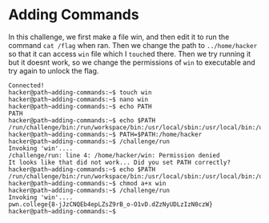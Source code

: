 # Adding Commands
In this challenge, we first make a file win, and then edit it to run the command `cat /flag` when ran. Then we change the path to `../home/hacker` so that it can access `win` file which I `touch`ed there. Then we try running it but it doesnt work, so we change the permissions of `win` to executable and try again to unlock the flag.
```
Connected!
hacker@path~adding-commands:~$ touch win
hacker@path~adding-commands:~$ nano win
hacker@path~adding-commands:~$ echo PATH
PATH
hacker@path~adding-commands:~$ echo $PATH
/run/challenge/bin:/run/workspace/bin:/usr/local/sbin:/usr/local/bin:/usr/sbin:/usr/bin:/sbin:/bin
hacker@path~adding-commands:~$ PATH=$PATH:/home/hacker
hacker@path~adding-commands:~$ /challenge/run
Invoking 'win'....
/challenge/run: line 4: /home/hacker/win: Permission denied
It looks like that did not work... Did you set PATH correctly?
hacker@path~adding-commands:~$ echo $PATH
/run/challenge/bin:/run/workspace/bin:/usr/local/sbin:/usr/local/bin:/usr/sbin:/usr/bin:/sbin:/bin:/home/hacker
hacker@path~adding-commands:~$ chmod a+x win
hacker@path~adding-commands:~$ /challenge/run
Invoking 'win'....
pwn.college{8-jJzCNQEb4epLZsZ9rB_o-O1vD.dZzNyUDLzIzN0czW}
hacker@path~adding-commands:~$
```
